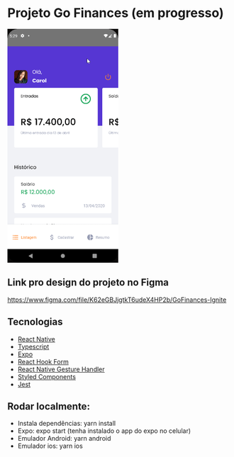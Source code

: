 # Projeto Go Finances (em progresso)
<div>
    <img src="project.gif" width="250">
</div>

## Link pro design do projeto no Figma

https://www.figma.com/file/K62eGBJjgtkT6udeX4HP2b/GoFinances-Ignite

## Tecnologias

- [React Native](https://reactnative.dev/)
- [Typescript](https://www.typescriptlang.org/)
- [Expo](https://expo.dev/)
- [React Hook Form](https://react-hook-form.com/)
- [React Native Gesture Handler](https://docs.swmansion.com/react-native-gesture-handler/docs/)
- [Styled Components](https://styled-components.com/)
- [Jest](https://jestjs.io/pt-BR/)

## Rodar localmente:
- Instala dependências: yarn install
- Expo: expo start (tenha instalado o app do expo no celular)
- Emulador Android: yarn android
- Emulador ios: yarn ios
